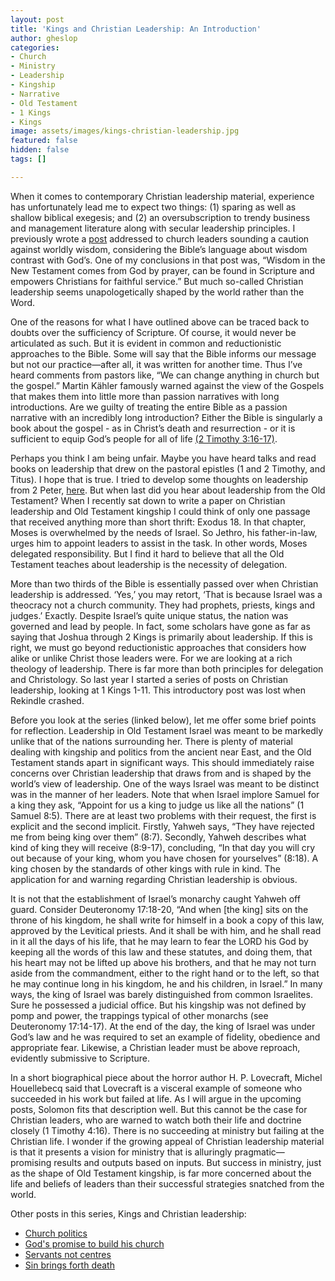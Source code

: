 ```yaml
---
layout: post
title: 'Kings and Christian Leadership: An Introduction'
author: gheslop
categories:
- Church
- Ministry
- Leadership
- Kingship
- Narrative
- Old Testament
- 1 Kings
- Kings
image: assets/images/kings-christian-leadership.jpg
featured: false
hidden: false
tags: []

---
```

When it comes to contemporary Christian leadership material, experience has unfortunately lead me to expect two things: (1) sparing as well as shallow biblical exegesis; and (2) an oversubscription to trendy business and management literature along with secular leadership principles. I previously wrote a [post](https://rekindle.co.za/content/pastor-sit-lightly-on-the-wisdom-of-the-world/ "Pastor, sit lightly on the wisdom of the world") addressed to church leaders sounding a caution against worldly wisdom, considering the Bible’s language about wisdom contrast with God’s. One of my conclusions in that post was, “Wisdom in the New Testament comes from God by prayer, can be found in Scripture and empowers Christians for faithful service.” But much so-called Christian leadership seems unapologetically shaped by the world rather than the Word.

One of the reasons for what I have outlined above can be traced back to doubts over the sufficiency of Scripture. Of course, it would never be articulated as such. But it is evident in common and reductionistic approaches to the Bible. Some will say that the Bible informs our message but not our practice—after all, it was written for another time. Thus I’ve heard comments from pastors like, “We can change anything in church but the gospel.” Martin Kähler famously warned against the view of the Gospels that makes them into little more than passion narratives with long introductions. Are we guilty of treating the entire Bible as a passion narrative with an incredibly long introduction? Either the Bible is singularly a book about the gospel - as in Christ’s death and resurrection - or it is sufficient to equip God’s people for all of life [(2 Timothy 3:16-17)](https://rekindle.co.za/content/four-god-given-uses-for-the-bible/ "4 God given uses for Scripture").

Perhaps you think I am being unfair. Maybe you have heard talks and read books on leadership that drew on the pastoral epistles (1 and 2 Timothy, and Titus). I hope that is true. I tried to develop some thoughts on leadership from 2 Peter, [here](https://rekindle.co.za/content/pastor-imitate-the-apostle-peter/ "Pastor, imitate Peter"). But when last did you hear about leadership from the Old Testament? When I recently sat down to write a paper on Christian leadership and Old Testament kingship I could think of only one passage that received anything more than short thrift: Exodus 18. In that chapter, Moses is overwhelmed by the needs of Israel. So Jethro, his father-in-law, urges him to appoint leaders to assist in the task. In other words, Moses delegated responsibility. But I find it hard to believe that all the Old Testament teaches about leadership is the necessity of delegation.

More than two thirds of the Bible is essentially passed over when Christian leadership is addressed. ‘Yes,’ you may retort, ‘That is because Israel was a theocracy not a church community. They had prophets, priests, kings and judges.’ Exactly. Despite Israel’s quite unique status, the nation was governed and lead by people. In fact, some scholars have gone as far as saying that Joshua through 2 Kings is primarily about leadership. If this is right, we must go beyond reductionistic approaches that considers how alike or unlike Christ those leaders were. For we are looking at a rich theology of leadership. There is far more than both principles for delegation and Christology. So last year I started a series of posts on Christian leadership,  looking at 1 Kings 1-11. This introductory post was lost when Rekindle crashed.

Before you look at the series (linked below), let me offer some brief points for reflection. Leadership in Old Testament Israel was meant to be markedly unlike that of the nations surrounding her. There is plenty of material dealing with kingship and politics from the ancient near East, and the Old Testament stands apart in significant ways. This should immediately raise concerns over Christian leadership that draws from and is shaped by the world’s view of leadership. One of the ways Israel was meant to be distinct was in the manner of her leaders. Note that when Israel implore Samuel for a king they ask, “Appoint for us a king to judge us like all the nations” (1 Samuel 8:5). There are at least two problems with their request, the first is explicit and the second implicit. Firstly, Yahweh says, “They have rejected me from being king over them” (8:7). Secondly, Yahweh describes what kind of king they will receive (8:9-17), concluding, “In that day you will cry out because of your king, whom you have chosen for yourselves” (8:18). A king chosen by the standards of other kings with rule in kind. The application for and warning regarding Christian leadership is obvious.

It is not that the establishment of Israel’s monarchy caught Yahweh off guard. Consider Deuteronomy 17:18-20, “And when \[the king\] sits on the throne of his kingdom, he shall write for himself in a book a copy of this law, approved by the Levitical priests. And it shall be with him, and he shall read in it all the days of his life, that he may learn to fear the LORD his God by keeping all the words of this law and these statutes, and doing them, that his heart may not be lifted up above his brothers, and that he may not turn aside from the commandment, either to the right hand or to the left, so that he may continue long in his kingdom, he and his children, in Israel.” In many ways, the king of Israel was barely distinguished from common Israelites. Sure he possessed a judicial office. But his kingship was not defined by pomp and power, the trappings typical of other monarchs (see Deuteronomy 17:14-17). At the end of the day, the king of Israel was under God’s law and he was required to set an example of fidelity, obedience and appropriate fear. Likewise, a Christian leader must be above reproach, evidently submissive to Scripture.

In a short biographical piece about the horror author H. P. Lovecraft, Michel Houellebecq said that Lovecraft is a visceral example of someone who succeeded in his work but failed at life. As I will argue in the upcoming posts, Solomon fits that description well. But this cannot be the case for Christian leaders, who are warned to watch both their life and doctrine closely (1 Timothy 4:16). There is no succeeding at ministry but failing at the Christian life. I wonder if the growing appeal of Christian leadership material is that it presents a vision for ministry that is alluringly pragmatic— promising results and outputs based on inputs. But success in ministry, just as the shape of Old Testament kingship, is far more concerned about the life and beliefs of leaders than their successful strategies snatched from the world.

Other posts in this series, Kings and Christian leadership:

* [Church politics](https://rekindle.co.za/content/2019-11-28-kings-and-christian-leadership-church-politics "Church politics")
* [God's promise to build his church](https://rekindle.co.za/content/2019-12-10-kings-and-christian-leadership-god-builds-his-church "God builds his church")
* [Servants not centres](https://rekindle.co.za/content/2020-04-29-kings-and-christian-leadership-subtitle "Servants not centres")
* [Sin brings forth death]()